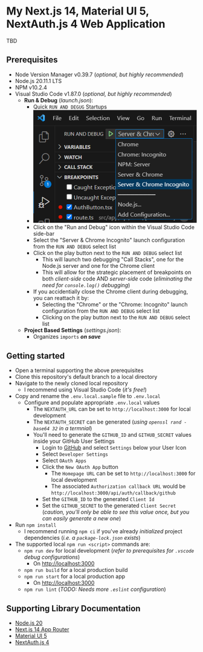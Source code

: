 # My Next.js 14, Material UI 5, NextAuth.js 4 Web Application
<!-- TODO -->
TBD

## Prerequisites
- Node Version Manager v0.39.7 (_optional, but highly recommended_)
- Node.js 20.11.1 LTS
- NPM v10.2.4
- Visual Studio Code v1.87.0 (_optional, but highly recommended_)
  - **Run & Debug** (_launch.json_): 
    - Quick `RUN AND DEGUG` Startups
    - ![README_image_01.png](https://github.com/jphillips28/my-next-mui-auth-app/blob/main/README_image_01.png?raw=true)
    - Click on the "Run and Debug" icon within the Visual Studio Code side-bar
    - Select the "Server & Chrome Incognito" launch configuration from the `RUN AND DEBUG` select list
    - Click on the play button next to the `RUN AND DEBUG` select list
      - This will launch two debugging "Call Stacks", one for the Node.js server and one for the Chrome client
      - This will allow for the strategic placement of breakpoints on both _client-side_ code AND _server-side_ code (_eliminating the need for `console.log()` debugging_)
    - If you accidentially close the Chrome client during debugging, you can reattach it by:
      - Selecting the "Chrome" or the "Chrome: Incognito" launch configuration from the `RUN AND DEBUG` select list
      - Clicking on the play button next to the `RUN AND DEBUG` select list
  - **Project Based Settings** (_settings.json_):
    - Organizes `imports` ***on save***

## Getting started
- Open a terminal supporting the above prerequisites
- Clone this repository's default branch to a local directory
- Navigate to the newly cloned local repository
  - I recommend using Visual Studio Code (_it's free!_)
- Copy and rename the `.env.local.sample` file to `.env.local`
  - Configure and populate appropriate `.env.local` values
    - The `NEXTAUTH_URL` can be set to `http://localhost:3000` for local development
    - The `NEXTAUTH_SECRET` can be generated (_using `openssl rand -base64 32` in a termnial_)
    - You'll need to generate the `GITHUB_ID` and `GITHUB_SECRET` values inside your GitHub User Settings
      - Login to [GitHub](https://github.com/) and select `Settings` below your User Icon
      - Select `Developer Settings`
      - Select `OAuth Apps`
      - Click the `New OAuth App` button
        - The `Homepage URL` can be set to `http://localhost:3000` for local development
        - The associated `Authorization callback URL` would be `http://localhost:3000/api/auth/callback/github`
      - Set the `GITHUB_ID` to the generated `Client Id`
      - Set the `GITHUB_SECRET` to the generated `Client Secret` (_caution, you'll only be able to see this value once, but you can easily generate a new one_)
- Run `npm install`
  - I recommend running `npm ci` if you've already _initialized_ project dependencies (_i.e. a `package-lock.json` exists_)
- The supported local `npm run <script>` commands are:
  - `npm run dev` for local development (_refer to prerequisites for `.vscode` debug configurations_)
    - On [http://localhost:3000](http://localhost:3000)
  - `npm run build` for a local production build
  - `npm run start` for a local production app
    - On [http://localhost:3000](http://localhost:3000)
  - `npm run lint` (_TODO: Needs more `.eslint` configuration_)

## Supporting Library Documentation
- [Node.js 20](https://nodejs.org/dist/latest-v20.x/docs/api/)
- [Next.js 14 App Router](https://nextjs.org/docs)
- [Material UI 5](https://mui.com/material-ui/getting-started/)
- [NextAuth.js 4](https://next-auth.js.org/getting-started/introduction)
